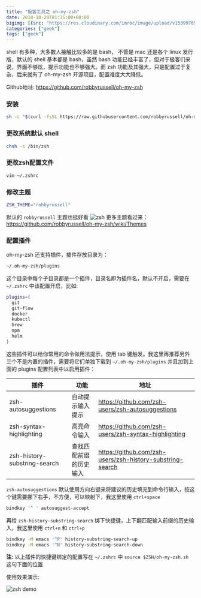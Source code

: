 ```yaml
---
title: "极客工具之 oh-my-zsh"
date: 2018-10-20T01:35:00+08:00
bigimg: [{src: "https://res.cloudinary.com/imroc/image/upload/v1539970589/blog/geek/OMZLogo_BnW.png", desc: "oh my zsh"}]
categories: ["geek"]
tags: ["geek"]
---
```


shell 有多种，大多数人接触比较多的是 bash， 不管是 mac 还是各个 linux 发行版，默认的 shell 基本都是 bash，虽然 bash 功能已经丰富了，但对于极客们来说，界面不够炫，提示功能也不够强大。而 zsh 功能及其强大，只是配置过于复杂，后来就有了 oh-my-zsh 开源项目，配置难度大大降低。

Github地址: https://github.com/robbyrussell/oh-my-zsh

### 安装
``` bash
sh -c "$(curl -fsSL https://raw.githubusercontent.com/robbyrussell/oh-my-zsh/master/tools/install.sh)"
```

### 更改系统默认 shell
``` bash
chsh -s /bin/zsh
```

### 更改zsh配置文件
``` bash
vim ~/.zshrc
```

### 修改主题
``` bash
ZSH_THEME="robbyrussell"
```
默认的 `robbyrussell` 主题也挺好看
![zsh](https://res.cloudinary.com/imroc/image/upload/v1539969862/blog/geek/zsh.png)
更多主题看过来： https://github.com/robbyrussell/oh-my-zsh/wiki/Themes

### 配置插件
oh-my-zsh 还支持插件，插件存放目录为：
``` bash
~/.oh-my-zsh/plugins
```
这个目录中每个子目录都是一个插件，目录名即为插件名，默认不开启，需要在 `~/.zshrc` 中该配置开启，比如:
``` bash
plugins=(
  git
  git-flow
  docker
  kubectl
  brew
  npm
  helm
)
```
这些插件可以给你常用的命令做用法提示，使用 tab 键触发。我这里再推荐另外三个不是内置的插件，需要将它们单独下载到 `~/.oh-my-zsh/plugins` 并且加到上面的 plugins 配置列表中以启用插件：

|             插件             |          功能          |                           地址                            |
| ---------------------------- | ---------------------- | --------------------------------------------------------- |
| zsh-autosuggestions          | 自动提示输入提示       | https://github.com/zsh-users/zsh-autosuggestions          |
| zsh-syntax-highlighting      | 高亮命令输入           | https://github.com/zsh-users/zsh-syntax-highlighting      |
| zsh-history-substring-search | 查找匹配前缀的历史输入 | https://github.com/zsh-users/zsh-history-substring-search |

`zsh-autosuggestions` 默认使用方向右键来将建议的历史填充到命令行输入，按这个键需要挪下右手，不方便，可以映射下，我这里使用 `ctrl+space`
``` bash
bindkey '^ ' autosuggest-accept
```
再给 `zsh-history-substring-search` 绑下快捷键，上下翻匹配输入前缀的历史输入，我这里使用 `ctrl+n` 和 `ctrl+p`
``` bash
bindkey -M emacs '^P' history-substring-search-up
bindkey -M emacs '^N' history-substring-search-down
```
**注:** 以上插件的快捷键绑定的配置写在 `~/.zshrc` 中 `source $ZSH/oh-my-zsh.sh` 这句下面的位置

使用效果演示:

![zsh demo](https://res.cloudinary.com/imroc/image/upload/v1539969883/blog/geek/zsh_demo.gif)